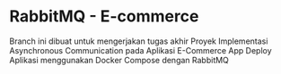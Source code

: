 # RabbitMQ - E-commerce

Branch ini dibuat untuk mengerjakan tugas akhir 
Proyek Implementasi Asynchronous Communication pada Aplikasi E-Commerce App Deploy Aplikasi menggunakan Docker Compose dengan RabbitMQ
